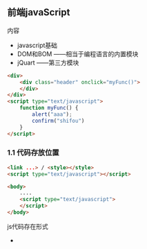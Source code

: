 ## 前端javaScript

内容

* javascript基础
* DOM和BOM ——相当于编程语言的内置模块
* jQuart ——第三方模块

```html
<div>
    <div class="header" onclick="myFunc()">
    </div>
</div>
<script type="text/javascript">
	function myFunc() {
        alert("aaa");
        confirm("shifou")
    }
</script>
```

### 1.1 代码存放位置

```html
<link ...> / <style></style>
<script type="text/javascript"></script>

<body>
    ....
    <script type="text/javascript">
    </script>
</body>
```

js代码存在形式

* <script ...>标签内

* 其他js文件中

  ```html
  <script src=""></script>
  ```

  ```javascript
  function func() {
      
  }
  ```

  ### 1.2 注释

  * html中的注释

    ```html
    <!-- 注释 -->
    ```

  * css注释，style代码块

    ```css
    /* 注释 */
    ```

  * javascript，script代码块

    ```javascript
    // 注释
    /* 注释 */
    ```

  ### 1.3 变量

  ```javascript
  var name = "lihua";
  ```

  输出

  ```javascript
  console.log(name);
  ```

  ### 1.4 字符串

  ```javascript
  var name "lihua";
  // 字符串功能
  var v1 = name.lenth;
  var v2 = name[0]; // 只有正索引 name.charAt(3);
  var v3 = name.trim();
  var v4 = name.substring(1,2); // 前取后不取
  ```

  获取html标签内容

  ```html
  <div id="txt">text
  </div>
  <script type="text/javascript">
      // 获取标签对象 DOM
  	var tag = document.getElementById("txt");
     	// 获取标签内容
      var data = tag.innerText;
      // 更新内容
      tag.innerText = "lihua";
      functionn show() {}
      // 每秒执行一次show函数
      setInterval(show, 1000);
  </script>
  ```

  

  